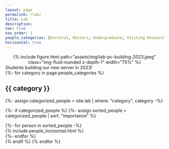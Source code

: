 ```yaml
---
layout: page
permalink: /lab/
title: Lab
description: 
nav: true
nav_order: 1
people_categories: [Doctoral, Masters, Undergraduate, Visiting Researcher]
horizontal: true
---
```

<div style="text-align: center">
        {% include figure.html path="assets/img/lab-pc-building-2023.jpeg" class="img-fluid rounded z-depth-1" width="75%" %}
    </div>
<div class="caption">
    Students building our new server in 2023!
</div>
<!-- 
<!-- ### PhD Students -->
<!-- Uthman Jinadu (PhD, started Fall 2022)\
Anjila Budathoki (PhD, starting Fall 2023) -->

<!-- ### Masters Students -->
<!-- Jesse Annan (MS, started Fall 2022) -->

<!-- ### Undergraduate Students -->
<!-- Preetham Thelluri (BS, Class of 2024) -->


<div class="projects">
  <!-- Display categorized projects -->
  {%- for category in page.people_categories %}
  <h2 class="category">{{ category }}</h2>
  {%- assign categorized_people = site.lab | where: "category", category -%}

  {%- if categorized_people %}
  {%- assign sorted_people = categorized_people | sort: "importance" %}
  <!-- Generate cards for each project -->
  <div class="container row g-1">
    {%- for person in sorted_people -%}
    <!-- <div class="row g-1"> -->
    <div class="float-left col-md-4 justify-content-center">
      {% include people_horizontal.html %}
    </div>
    {%- endfor %}
  </div>
  {% endif %}
  {% endfor %}
</div>



